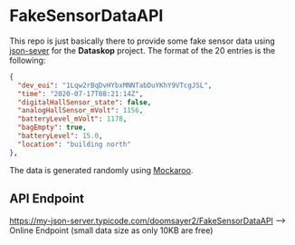 # FakeSensorDataAPI
This repo is just basically there to provide some fake sensor data using [json-sever](https://github.com/typicode/json-server) for the **Dataskop** project.
The format of the 20 entries is the following:

```json
{
  "dev_eui": "1Lqw2rBqDvHYbxMNNTabDuYKhY9VTcgJSL",
  "time": "2020-07-17T08:21:14Z",
  "digitalHallSensor_state": false,
  "analogHallSensor_mVolt": 1156,
  "batteryLevel_mVolt": 1178,
  "bagEmpty": true,
  "batteryLevel": 15.0,
  "location": "building north"
},
```
The data is generated randomly using [Mockaroo](https://www.mockaroo.com/). 

## API Endpoint
https://my-json-server.typicode.com/doomsayer2/FakeSensorDataAPI --> Online Endpoint (small data size as only 10KB are free)

